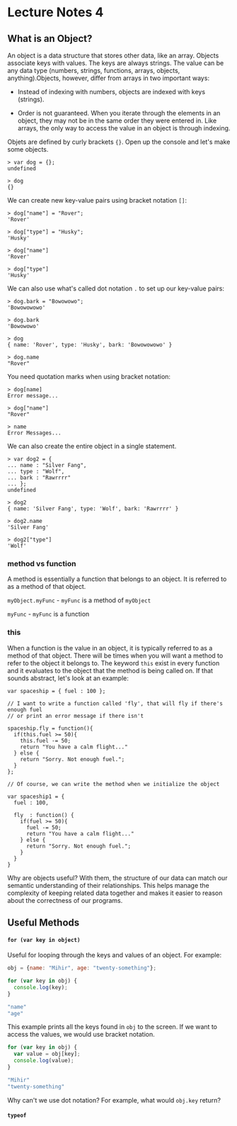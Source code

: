 # Lecture Notes 4

## What is an Object?

An object is a data structure that stores other data, like an array. Objects
associate keys with values. The keys are always strings. The value can be any
data type (numbers, strings, functions, arrays, objects, anything).Objects,
however, differ from arrays in two important ways:

* Instead of indexing with numbers, objects are indexed with keys (strings).

* Order is not guaranteed. When you iterate through the elements in an object,
they may not be in the same order they were entered in. Like arrays, the only
way to access the value in an object is through indexing.

Objets are defined by curly brackets `{}`. Open up the console and let's make
some objects.

```
> var dog = {};
undefined

> dog
{}
```

We can create new key-value pairs using bracket notation `[]`:

```
> dog["name"] = "Rover";
'Rover'

> dog["type"] = "Husky";
'Husky'

> dog["name"]
'Rover'

> dog["type"]
'Husky'
```

We can also use what's called dot notation `.` to set up our key-value pairs:

```
> dog.bark = "Bowowowo";
'Bowowowowo'

> dog.bark
'Bowowowo'

> dog
{ name: 'Rover', type: 'Husky', bark: 'Bowowowowo' }

> dog.name
"Rover"
```

You need quotation marks when using bracket notation:

```
> dog[name]
Error message...

> dog["name"]
"Rover"

> name
Error Messages...
```

We can also create the entire object in a single statement.

```
> var dog2 = {
... name : "Silver Fang",
... type : "Wolf",
... bark : "Rawrrrr"
... };
undefined

> dog2
{ name: 'Silver Fang', type: 'Wolf', bark: 'Rawrrrr' }

> dog2.name
'Silver Fang'

> dog2["type"]
'Wolf'
```

### method vs function

A method is essentially a function that belongs to an object. It is referred to
as a method of that object.

`myObject.myFunc` - `myFunc` is a method of `myObject`

`myFunc` - `myFunc` is a function

### this

When a function is the value in an object, it is typically referred to as
a method of that object. There will be times when you will want a method to refer
to the object it belongs to. The keyword `this` exist in every function and it
evaluates to the object that the method is being called on. If that sounds
abstract, let's look at an example:

```
var spaceship = { fuel : 100 };

// I want to write a function called 'fly', that will fly if there's enough fuel
// or print an error message if there isn't

spaceship.fly = function(){
  if(this.fuel >= 50){
    this.fuel -= 50;
    return "You have a calm flight..."
  } else {
    return "Sorry. Not enough fuel.";
  }
};

// Of course, we can write the method when we initialize the object

var spaceship1 = {
  fuel : 100,

  fly  : function() {
    if(fuel >= 50){
      fuel -= 50;
      return "You have a calm flight..."
    } else {
      return "Sorry. Not enough fuel.";
    }
  }
}
```

Why are objects useful? With them, the structure of our data can match our
semantic understanding of their relationships. This helps manage the complexity
of keeping related data together and makes it easier to reason about the
correctness of our programs.

## Useful Methods

#### **`for (var key in object)`**

Useful for looping through the keys and values of an object. For example:

```js
obj = {name: "Mihir", age: "twenty-something"};

for (var key in obj) {
  console.log(key);
}

"name"
"age"
```

This example prints all the keys found in `obj` to the screen. If we want to access the values, we would use bracket notation. 

```js
for (var key in obj) {
  var value = obj[key];
  console.log(value);
}

"Mihir"
"twenty-something"
```

Why can't we use dot notation? For example, what would `obj.key` return? 

#### **`typeof`**
